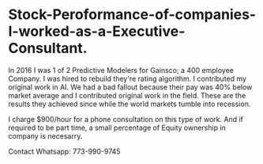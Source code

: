 # Stock-Peroformance-of-companies-I-worked-as-a-Executive-Consultant.
In 2016 I was 1 of 2 Predictive Modelers for Gainsco; a 400 employee Company. I was hired to rebuild they're rating algorithm. I contributed my original work in AI. We had a bad fallout because their pay was 40% below market average and I contributed original work in the field. These are the results they achieved since while the world markets tumble into recession. 

I charge $900/hour for a phone consultation on this type of work. And if required to be part time, a small percentage of Equity ownership in company is necesarry.

Contact Whatsapp: 773-990-9745
